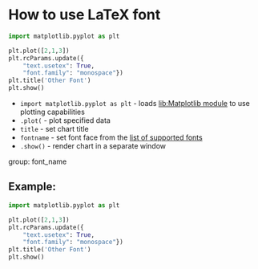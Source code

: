 # How to use LaTeX font

```python
import matplotlib.pyplot as plt

plt.plot([2,1,3])
plt.rcParams.update({
    "text.usetex": True,
    "font.family": "monospace"})
plt.title('Other Font')
plt.show()
```

- `import matplotlib.pyplot as plt` - loads [lib:Matplotlib module](python-matplotlib/how-to-install-matplotlib-python-lib-in-ubuntu-ubuntuversion) to use plotting capabilities
- `.plot(` - plot specified data
- `title` - set chart title
- `fontname` - set font face from the [list of supported fonts](/python-matplotlib/how-to-list-supported-fonts)
- `.show()` - render chart in a separate window

group: font_name

## Example: 
```python
import matplotlib.pyplot as plt

plt.plot([2,1,3])
plt.rcParams.update({
    "text.usetex": True,
    "font.family": "monospace"})
plt.title('Other Font')
plt.show()
```

